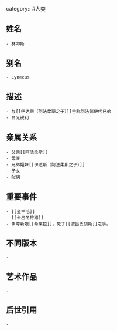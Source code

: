 category:: #人类
## 姓名
	- 林叩斯
## 别名
	- Lynecus
## 描述
	- 与[[伊达斯（阿法柔斯之子）]]合称阿法瑞伊代兄弟
	- 目光锐利
## 亲属关系
	- 父亲[[阿法柔斯]]
	- 母亲
	- 兄弟姐妹[[伊达斯（阿法柔斯之子）]]
	- 子女
	- 配偶
## 重要事件
	- [[金羊毛]]
	- [[卡吕冬狩猎]]
	- 争夺新娘[[希莱拉]]，死于[[波吕丢刻斯]]之手。
## 不同版本
	-
## 艺术作品
	-
## 后世引用
	-
